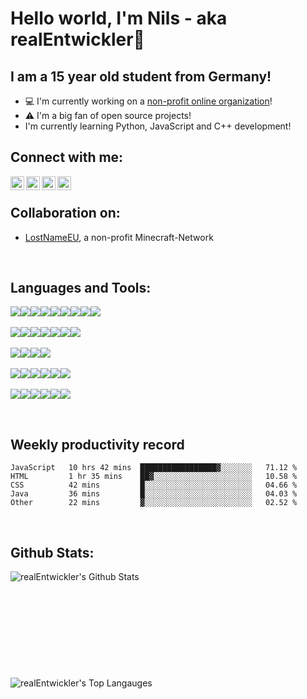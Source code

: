 # Hello world, I'm Nils - aka realEntwickler👋

## I am a 15 year old student from Germany!

- 💻 I'm currently working on a [non-profit online organization][lostnameweb]!
- ⚠ I'm a big fan of open source projects!
- I'm currently learning Python, JavaScript and C++ development!

## Connect with me:

[<img align="left" alt="realEntwickler | Twitter" width="22px" src="https://cdn.jsdelivr.net/npm/simple-icons@v3/icons/twitter.svg" />][twitter] 
[<img align="left" alt="realEntwickler | Instagram" width="22px" src="https://cdn.jsdelivr.net/npm/simple-icons@v3/icons/instagram.svg" />][instagram]
[<img align="left" alt="realEntwickler | Gitlab" width="22px" src="https://cdn.jsdelivr.net/npm/simple-icons@v3/icons/gitlab.svg" />][gitlab] 
[<img align="left" alt="realEntwickler | Github" width="22px" src="https://cdn.jsdelivr.net/npm/simple-icons@v3/icons/github.svg" />][github] 

<br>

## Collaboration on:

- [LostNameEU][lostnameweb], a non-profit Minecraft-Network
<br>

## Languages and Tools:


<img src="https://img.shields.io/badge/java-007396.svg?&style=for-the-badge&logo=java&logoColor=white"/><img src="https://img.shields.io/badge/Kotlin-FD7E51.svg?&style=for-the-badge&logo=kotlin&logoColor=white"/><img src="https://img.shields.io/badge/python-319440.svg?&style=for-the-badge&logo=python&logoColor=white"/><img src="https://img.shields.io/badge/maven-C71A36.svg?&style=for-the-badge&logo=apache%20maven&logoColor=white"/><img src="https://img.shields.io/badge/mysql-4479A1.svg?&style=for-the-badge&logo=mysql&logoColor=white"/><img src="https://img.shields.io/badge/mariadb-003545.svg?&style=for-the-badge&logo=mariadb&logoColor=white"/><img src="https://img.shields.io/badge/-MongoDB-13aa52?style=for-the-badge&logo=mongodb&logoColor=white"/><img src="https://img.shields.io/badge/JavaScript-F5DD1B?style=for-the-badge&logo=javascript&logoColor=white"/><img src="https://img.shields.io/badge/HTML-E54C21.svg?&style=for-the-badge"/>
<br>
<br>
<img src="https://img.shields.io/badge/IntelliJ%20IDEA-2071E6?style=for-the-badge&logo=intellij%20idea&logoColor=white"/><img src="https://img.shields.io/badge/PHPStorm-F62F88?style=for-the-badge&logo=phpstorm&logoColor=white"/><img src="https://img.shields.io/badge/PyCharm-20D088?style=for-the-badge&logo=pycharm&logoColor=white"/><img src="https://img.shields.io/badge/WebStorm-02C6D1?style=for-the-badge&logo=webstorm&logoColor=white"/><img src="https://img.shields.io/badge/GitKraken-138F84?style=for-the-badge&logo=gitkraken&logoColor=white"/><img src="https://img.shields.io/badge/visual%20studio%20code-007ACC.svg?&style=for-the-badge&logo=visual%20studio%20code&logoColor=white"/><img src="https://img.shields.io/badge/atom-0aa372.svg?&style=for-the-badge&logo=atom&logoColor=white"/>
<br>
<br>
<img src="https://img.shields.io/badge/git-F05032.svg?&style=for-the-badge&logo=git&logoColor=white"/><img src="https://img.shields.io/badge/gitlab%20-FCA121.svg?&style=for-the-badge&logo=gitlab&logoColor=white"/><img src="https://img.shields.io/badge/github%20-181717.svg?&style=for-the-badge&logo=github&logoColor=white"/><img src="https://img.shields.io/badge/gitea%20-5E9527.svg?&style=for-the-badge&logo=gitea&logoColor=white"/>
<br>
<br>
<img src="https://img.shields.io/badge/Vivaldi-E63737?style=for-the-badge&logo=vivaldi&logoColor=white"/><img src="https://img.shields.io/badge/Slack-2EB67D?style=for-the-badge&logo=slack&logoColor=white"/><img src="https://img.shields.io/badge/Spotify-1ED760?style=for-the-badge&logo=spotify&logoColor=white"/><img src="https://img.shields.io/badge/TeamSpeak 3-172E4A?style=for-the-badge&logo=teamspeak&logoColor=white"/><img src="https://img.shields.io/badge/TeamSpeak 5-269CCA?style=for-the-badge&logo=teamspeak&logoColor=white"/><img src="https://img.shields.io/badge/Adobe-FF0400?style=for-the-badge&logo=adobe&logoColor=white"/>
<br>
<br>
<img src="https://img.shields.io/badge/Microsoft Outlook-27A2E3.svg?&style=for-the-badge&logo=microsoft%20outlook&logoColor=white"/><img src="https://img.shields.io/badge/Microsoft Access-881421.svg?&style=for-the-badge&logo=microsoft%20access&logoColor=white"/><img src="https://img.shields.io/badge/Microsoft Word-185ABD.svg?&style=for-the-badge&logo=microsoft%20word&logoColor=white"/><img src="https://img.shields.io/badge/Microsoft Excel-107C41.svg?&style=for-the-badge&logo=microsoft%20word&logoColor=white"/><img src="https://img.shields.io/badge/Microsoft PowerPoint-C43E1C.svg?&style=for-the-badge&logo=microsoft%20powerpoint&logoColor=white"/><img src="https://img.shields.io/badge/Microsoft OneNote-7317A6.svg?&style=for-the-badge&logo=microsoft%20onenote&logoColor=white"/>

<br>

## Weekly productivity record

<!--START_SECTION:waka-->
```text
JavaScript   10 hrs 42 mins  █████████████████▓░░░░░░░   71.12 % 
HTML         1 hr 35 mins    ██▓░░░░░░░░░░░░░░░░░░░░░░   10.58 % 
CSS          42 mins         █░░░░░░░░░░░░░░░░░░░░░░░░   04.66 % 
Java         36 mins         █░░░░░░░░░░░░░░░░░░░░░░░░   04.03 % 
Other        22 mins         ▓░░░░░░░░░░░░░░░░░░░░░░░░   02.52 % 
```
<!--END_SECTION:waka-->
<br>

## Github Stats:
<img align="left" alt="realEntwickler's Github Stats" src="https://github-readme-stats.vercel.app/api?username=realEntwickler&show_icons=true&hide_border=true">
  <br>
  <br>
  <br>
  <br>
  <br>
  <br>
  <br>
  <br>
  <br>
  <br>
<img align="left" alt="realEntwickler's Top Langauges" src="https://github-readme-stats.vercel.app/api/top-langs/?username=realEntwickler">

[lostnameweb]: https://lostname.eu/
[twitter]: https://twitter.com/realEntwickler
[instagram]: https://instagram.com/realEntwickler
[telegram]: https://t.me/realEntwickler
[gitlab]: https://gitlab.com/realEntwickler
[github]: https://github.com/realEntwickler
